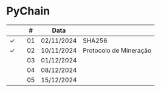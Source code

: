 # PyChain

|  |  | # | Data |  |
|:---:|:---:|:---:|:---:|:---|
| &check; |  | 01 | 02/11/2024 | SHA256 |
| &check; |  | 02 | 10/11/2024 | Protocolo de Mineração |
|  |  | 03 | 01/12/2024 |  |
|  |  | 04 | 08/12/2024 |  |
|  |  | 05 | 15/12/2024 |  |